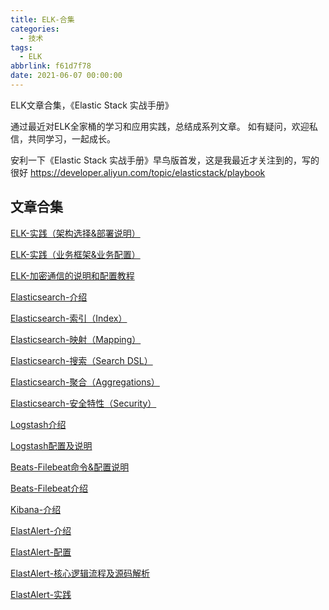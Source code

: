 ```yaml
---
title: ELK-合集
categories:
  - 技术
tags:
  - ELK
abbrlink: f61d7f78
date: 2021-06-07 00:00:00
---
```


ELK文章合集，《Elastic Stack 实战手册》

<!-- more -->
通过最近对ELK全家桶的学习和应用实践，总结成系列文章。
如有疑问，欢迎私信，共同学习，一起成长。

安利一下《Elastic Stack 实战手册》早鸟版首发，这是我最近才关注到的，写的很好
https://developer.aliyun.com/topic/elasticstack/playbook

## 文章合集

[ELK-实践（架构选择&部署说明）](http://mp.weixin.qq.com/s?__biz=Mzg3MTMzNzM3NA==&mid=2247483825&idx=1&sn=c0ee14f7a3ba2f711e69b8b0a4404cde&chksm=ce815d40f9f6d456ef4b34fdac70983da494c6c9ae2e3ab3d8049a9f8c6546a89e295e9e158a#rd)

[ELK-实践（业务框架&业务配置）](http://mp.weixin.qq.com/s?__biz=Mzg3MTMzNzM3NA==&mid=2247483834&idx=1&sn=f8017c717e356b59e4ef8466765e8627&chksm=ce815d4bf9f6d45d25a4ed069e16cc2a84c5cfde73fa24d0849bb88865351ded6945a73bf872#rd)

[ELK-加密通信的说明和配置教程](http://mp.weixin.qq.com/s?__biz=Mzg3MTMzNzM3NA==&mid=2247483779&idx=1&sn=6045a654a38601d746336b1a6d868a60&chksm=ce815d72f9f6d46462fa9c5baef1838828d59127b32b3f6fc0282925677e9db12ef86ebae128#rd)



[Elasticsearch-介绍](http://mp.weixin.qq.com/s?__biz=Mzg3MTMzNzM3NA==&mid=2247483729&idx=1&sn=ca15c6ec94fc9b7ffdacb98d75f61d5d&chksm=ce815da0f9f6d4b614bde8ef625997f422328f1ae4c565b7fd37ba55bc92784fa6ac97084421#rd)

[Elasticsearch-索引（Index）](http://mp.weixin.qq.com/s?__biz=Mzg3MTMzNzM3NA==&mid=2247483738&idx=1&sn=ce7d41e234be487049e31c6df194caf7&chksm=ce815dabf9f6d4bd2aa099c8eb2aebb14470b829b24949799a247ecbbacfe599475a138c1046#rd)

[Elasticsearch-映射（Mapping）](http://mp.weixin.qq.com/s?__biz=Mzg3MTMzNzM3NA==&mid=2247483734&idx=1&sn=47218443301f9a281d17f871e84d9316&chksm=ce815da7f9f6d4b149d980d2118a3f713a305e8793f10f2ee2a5b64e3b1c71f0a4ac697886c9#rd)

[Elasticsearch-搜索（Search DSL）](http://mp.weixin.qq.com/s?__biz=Mzg3MTMzNzM3NA==&mid=2247483750&idx=1&sn=e2b51357e801a7c8a0c7ef70b10367ea&chksm=ce815d97f9f6d4815b735a2a26c09ec3582f0922fad400ef8aeae9934f2587150d4926567694#rd)

[Elasticsearch-聚合（Aggregations）](http://mp.weixin.qq.com/s?__biz=Mzg3MTMzNzM3NA==&mid=2247483754&idx=1&sn=507a348902d4006fc91ddc635919b7d2&chksm=ce815d9bf9f6d48d4fe38b7298d83b1441afbd9842f06ed060cfbd15fc49980d2de3eb8c3748#rd)

[Elasticsearch-安全特性（Security）](http://mp.weixin.qq.com/s?__biz=Mzg3MTMzNzM3NA==&mid=2247483758&idx=1&sn=2199dc453f358f039c74b83879e894d4&chksm=ce815d9ff9f6d48916e3590a46d4b4e1ae30770cd79ae971d9ca2d1f233634424853fa489aca#rd)



[Logstash介绍](http://mp.weixin.qq.com/s?__biz=Mzg3MTMzNzM3NA==&mid=2247483713&idx=1&sn=cd942045fc334d618065e269581e1498&chksm=ce815db0f9f6d4a6f666783535d8e705692d82a819998251d6dc0d46661c06b9962d29b10371#rd)

[Logstash配置及说明](http://mp.weixin.qq.com/s?__biz=Mzg3MTMzNzM3NA==&mid=2247483718&idx=1&sn=e71a8d1d9ee2442ef2d692f3ea8d072b&chksm=ce815db7f9f6d4a1c208731b20305a85aa3518a5794b0c5be46263d265bb7ea273713c9d31b6#rd)



[Beats-Filebeat命令&配置说明](http://mp.weixin.qq.com/s?__biz=Mzg3MTMzNzM3NA==&mid=2247483769&idx=1&sn=372fac436174074cd5835fde821f7291&chksm=ce815d88f9f6d49e3b87ed06d5699e62fd41277b5d4d5749a9549bcc4a9f3630e7025c0c58d3#rd)

[Beats-Filebeat介绍](http://mp.weixin.qq.com/s?__biz=Mzg3MTMzNzM3NA==&mid=2247483765&idx=1&sn=bbf6ef6a206adb251dabbc3bd5d044f3&chksm=ce815d84f9f6d4922bddd77f57689db5bea50e3a1dbb7b86f5255dc85174de34ed9508ac645b#rd)



[Kibana-介绍](http://mp.weixin.qq.com/s?__biz=Mzg3MTMzNzM3NA==&mid=2247483774&idx=1&sn=e457027dd104cedd57bad60614818366&chksm=ce815d8ff9f6d4997ecd614ba6e14077cf2bb13f83f0d1889e225014776a3b8f62fe251113b2#rd)



[ElastAlert-介绍](http://mp.weixin.qq.com/s?__biz=Mzg3MTMzNzM3NA==&mid=2247483840&idx=1&sn=f95a5fc49236bda17a664bd06c801ef2&chksm=ce815d31f9f6d4273d4d4742da8e053b3effe16f0049497b51c5e40836b6a11b5b4126f712b8#rd)

[ElastAlert-配置](http://mp.weixin.qq.com/s?__biz=Mzg3MTMzNzM3NA==&mid=2247483845&idx=1&sn=7b43e00a5013fa1076cee4511888b6fe&chksm=ce815d34f9f6d422a8580266879d463f436fd5a9c8a71a200632a354c0c4106189203afc9d2a#rd)

[ElastAlert-核心逻辑流程及源码解析](http://mp.weixin.qq.com/s?__biz=Mzg3MTMzNzM3NA==&mid=2247483851&idx=1&sn=99b9d80c03e57fe2234b555ecb35a705&chksm=ce815d3af9f6d42c3c219d838670993590a158127dc0bc78182920d7b78a1aeb8eac173d6c18#rd)

[ElastAlert-实践](http://mp.weixin.qq.com/s?__biz=Mzg3MTMzNzM3NA==&mid=2247483881&idx=1&sn=2c745e2184b0d8432a917eb18abde348&chksm=ce815d18f9f6d40ea1c04706c29f4963dc7c743ffe348842bd59d5da14e94523e13e48017d8f#rd)


